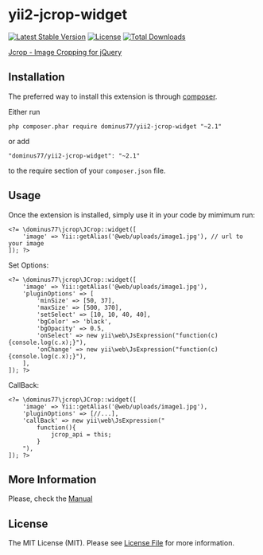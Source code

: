 # yii2-jcrop-widget

[![Latest Stable Version](https://poser.pugx.org/dominus77/yii2-jcrop-widget/v/stable)](https://packagist.org/packages/dominus77/yii2-jcrop-widget)
[![License](https://poser.pugx.org/dominus77/yii2-jcrop-widget/license)](https://github.com/Dominus77/yii2-jcrop-widget/blob/master/LICENSE.md)
[![Total Downloads](https://poser.pugx.org/dominus77/yii2-jcrop-widget/downloads)](https://packagist.org/packages/dominus77/yii2-jcrop-widget)

[Jcrop - Image Cropping for jQuery](http://deepliquid.com/content/Jcrop.html)

## Installation

The preferred way to install this extension is through [composer](http://getcomposer.org/download/).

Either run

```
php composer.phar require dominus77/yii2-jcrop-widget "~2.1"
```

or add

```
"dominus77/yii2-jcrop-widget": "~2.1"
```

to the require section of your `composer.json` file.

## Usage

Once the extension is installed, simply use it in your code by mimimum run:
```
<?= \dominus77\jcrop\JCrop::widget([
    'image' => Yii::getAlias('@web/uploads/image1.jpg'), // url to your image   
]); ?>

```
Set Options:
```
<?= \dominus77\jcrop\JCrop::widget([
    'image' => Yii::getAlias('@web/uploads/image1.jpg'),
    'pluginOptions' => [
        'minSize' => [50, 37],
        'maxSize' => [500, 370],
        'setSelect' => [10, 10, 40, 40],
        'bgColor' => 'black',
        'bgOpacity' => 0.5,
        'onSelect' => new yii\web\JsExpression("function(c){console.log(c.x);}"),
        'onChange' => new yii\web\JsExpression("function(c){console.log(c.x);}"),
    ],
]); ?>
```
CallBack:
```
<?= \dominus77\jcrop\JCrop::widget([
    'image' => Yii::getAlias('@web/uploads/image1.jpg'),
    'pluginOptions' => [//...],
    'callBack' => new yii\web\JsExpression("
        function(){
            jcrop_api = this;
        }
    "),
]); ?>

```

## More Information
Please, check the [Manual](http://deepliquid.com/content/Jcrop_Manual.html)

## License
The MIT License (MIT). Please see [License File](https://github.com/Dominus77/yii2-jcrop-widget/blob/master/LICENSE.md) for more information.
